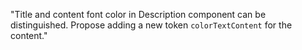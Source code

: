 "Title and content font color in Description component can be distinguished. Propose adding a new token `colorTextContent` for the content."
